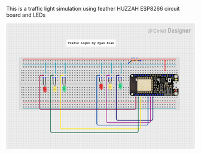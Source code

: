 This is a traffic light simulation using feather HUZZAH ESP8266 circuit board and LEDs



![Circuit board](circuit_image.png)